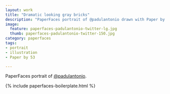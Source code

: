 ```yaml
---
layout: work
title: "Dramatic looking gray bricks"
description: "PaperFaces portrait of @padulantonio drawn with Paper by 53 on an iPad."
image: 
  feature: paperfaces-padulantonio-twitter-lg.jpg
  thumb: paperfaces-padulantonio-twitter-150.jpg
category: paperfaces
tags: 
- portrait
- illustration
- Paper by 53

---
```


PaperFaces portrait of [@padulantonio](http://twitter.com/padulantonio).

{% include paperfaces-boilerplate.html %}